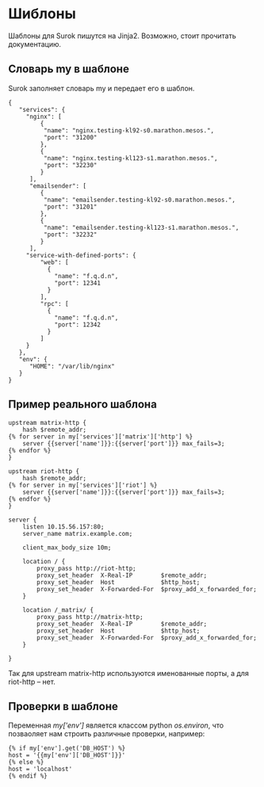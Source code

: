 # Шиблоны

Шаблоны для Surok пишутся на Jinja2. Возможно, стоит прочитать документацию.

## Словарь my в шаблоне

Surok заполняет словарь my и передает его в шаблон.
```
{
   "services": {
     "nginx": [
         {
          "name": "nginx.testing-kl92-s0.marathon.mesos.",
          "port": "31200"
         },
         {
          "name": "nginx.testing-kl123-s1.marathon.mesos.",
          "port": "32230"
         }
      ],
      "emailsender": [
         {
          "name": "emailsender.testing-kl92-s0.marathon.mesos.",
          "port": "31201"
         },
         {
          "name": "emailsender.testing-kl123-s1.marathon.mesos.",
          "port": "32232"
         }
      ],
     "service-with-defined-ports": {
         "web": [
           {
             "name": "f.q.d.n",
             "port": 12341
           }
         ],
         "rpc": [
           {
             "name": "f.q.d.n",
             "port": 12342
           }
         ]
     }
   },
   "env": {
      "HOME": "/var/lib/nginx"
   }
}
```

## Пример реального шаблона

```
upstream matrix-http {
    hash $remote_addr;
{% for server in my['services']['matrix']['http'] %}
    server {{server['name']}}:{{server['port']}} max_fails=3;
{% endfor %}
}
 
upstream riot-http {
    hash $remote_addr;
{% for server in my['services']['riot'] %}
    server {{server['name']}}:{{server['port']}} max_fails=3;
{% endfor %}
}
 
server {
    listen 10.15.56.157:80;
    server_name matrix.example.com;
 
    client_max_body_size 10m;
 
    location / {
        proxy_pass http://riot-http;
        proxy_set_header  X-Real-IP        $remote_addr;
        proxy_set_header  Host             $http_host;
        proxy_set_header  X-Forwarded-For  $proxy_add_x_forwarded_for;
    }
 
    location /_matrix/ {
        proxy_pass http://matrix-http;
        proxy_set_header  X-Real-IP        $remote_addr;
        proxy_set_header  Host             $http_host;
        proxy_set_header  X-Forwarded-For  $proxy_add_x_forwarded_for;
    }
 
}
```
Так для upstream matrix-http используются именованные порты, а для riot-http – нет.

## Проверки в шаблоне

Переменная _my['env']_ является классом python _os.environ_, что позваоляет нам строить различные проверки, например:

```
{% if my['env'].get('DB_HOST') %}
host = '{{my['env']['DB_HOST']}}'
{% else %}
host = 'localhost'
{% endif %}
```

